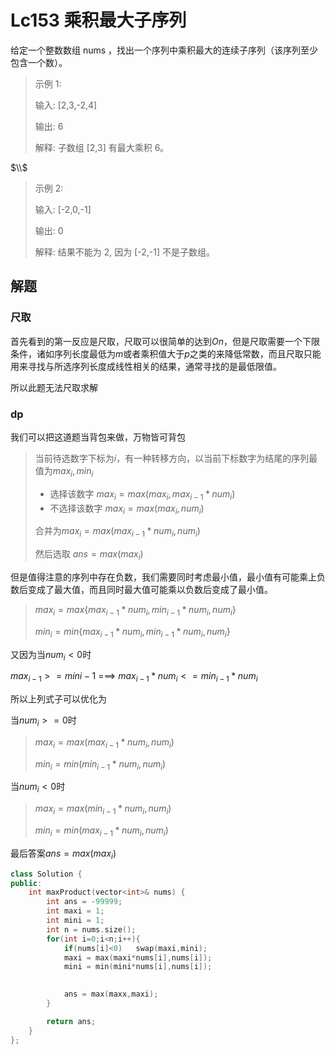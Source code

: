 # Lc153 乘积最大子序列

给定一个整数数组 nums ，找出一个序列中乘积最大的连续子序列（该序列至少包含一个数）。

>   示例 1:
>
>   输入: [2,3,-2,4]
>
>   输出: 6
>
>   解释: 子数组 [2,3] 有最大乘积 6。

$\\$

>   示例 2:
>
>   输入: [-2,0,-1]
>
>   输出: 0
>
>   解释: 结果不能为 2, 因为 [-2,-1] 不是子数组。

## 解题

### 尺取

首先看到的第一反应是尺取，尺取可以很简单的达到$On$，但是尺取需要一个下限条件，诸如序列长度最低为$m$或者乘积值大于$p$之类的来降低常数，而且尺取只能用来寻找与所选序列长度成线性相关的结果，通常寻找的是最低限值。

所以此题无法尺取求解

### dp

我们可以把这道题当背包来做，万物皆可背包

>   当前待选数字下标为$i$，有一种转移方向，以当前下标数字为结尾的序列最值为$max_i,min_i$
>
>   *   选择该数字		$max_i = max(max_i,max_{i-1}*num_i)$
>   *   不选择该数字	$max_i =max(max_i,num_i)$
>
>   合并为$max_i = max(max_{i-1}*num_i,num_i)$
>
>   然后选取 $ans  = max(max_i)$

但是值得注意的序列中存在负数，我们需要同时考虑最小值，最小值有可能乘上负数后变成了最大值，而且同时最大值可能乘以负数后变成了最小值。

>   $max_i = max\{max_{i-1}*num_i,min_{i-1}*num_i,num_i\}$
>
>   $min_i = min\{max_{i-1}*num_i,min_{i-1}*num_i,num_i\}$

又因为当$num_i<0$时

$max_{i-1}>=min{i-1}$		===>		$max_{i-1}*num_i<=min_{i-1}*num_i$	

所以上列式子可以优化为

当$num_i>=0$时

>   $max_i = max(max_{i-1}*num_i,num_i)$
>
>   $min_i = min(min_{i-1}*num_i,num_i)$

当$num_i<0$时

>   $max_i = max(min_{i-1}*num_i,num_i)$
>
>   $min_i = min(max_{i-1}*num_i,num_i)$

最后答案$ans = max(max_i)$

```C++
class Solution {
public:
    int maxProduct(vector<int>& nums) {
        int ans = -99999;
        int maxi = 1;
        int mini = 1;
        int n = nums.size();
        for(int i=0;i<n;i++){
            if(nums[i]<0)   swap(maxi,mini);
            maxi = max(maxi*nums[i],nums[i]);
            mini = min(mini*nums[i],nums[i]);
 

            ans = max(maxx,maxi);
        }

        return ans;
    }
};
```

